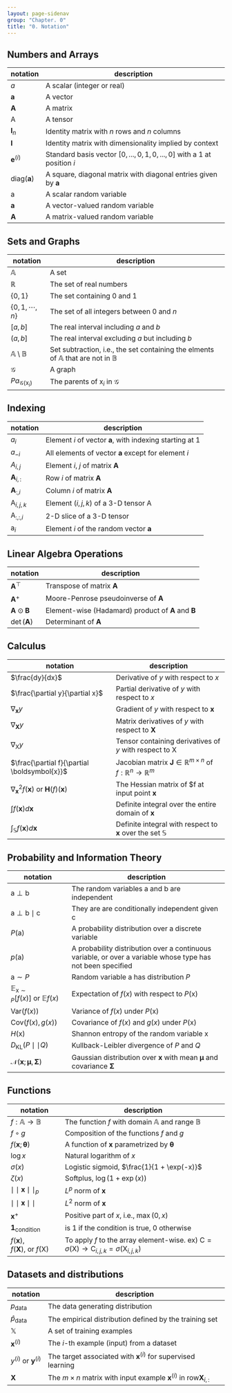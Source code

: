 ```yaml
---
layout: page-sidenav
group: "Chapter. 0"
title: "0. Notation"
---
```


## Numbers and Arrays

notation | description
---|---
$a$ | A scalar (integer or real)
$\boldsymbol{a}$ | A vector
$\boldsymbol{A}$ | A matrix
$\boldsymbol{\mathsf{A}}$ | A tensor
$\boldsymbol{I}_n$ | Identity matrix with $n$ rows and $n$ columns
$\boldsymbol{I}$ | Identity matrix with dimensionality implied by context
$\boldsymbol{e}^{(i)}$ | Standard basis vector $[0,...,0,1,0,...,0]$ with a 1 at position $i$
$\mathrm{diag}(\boldsymbol{a})$ | A square, diagonal matrix with diagonal entries given by $\boldsymbol{a}$
$\mathrm{a}$ | A scalar random variable
$\mathbf{a}$ | A vector-valued random variable
$\mathbf{A}$ | A matrix-valued random variable


## Sets and Graphs

notation | description
---|---
$\mathbb{A}$ | A set
$\mathbb{R}$ | The set of real numbers
$\{0, 1\}$ | The set containing $0$ and $1$
$\{0, 1, \cdots, n\}$ | The set of all integers between $0$ and $n$
$[a,b]$ | The real interval including $a$ and $b$
$(a,b]$ | The real interval excluding $a$ but including $b$
$\mathbb{A} \setminus \mathbb{B}$ | Set subtraction, i.e., the set containing the elments of $\mathbb{A}$ that are not in $\mathbb{B}$
$\mathcal{G}$ | A graph
$Pa_{\mathcal{G}(\mathrm{x}_{i})}$ | The parents of $\mathrm{x}_i$ in $\mathcal{G}$


## Indexing

notation | description
---|---
$a_{i}$ | Element $i$ of vector $\boldsymbol{a}$, with indexing starting at 1
$a_{-i}$ | All elements of vector $\boldsymbol{a}$ except for element $i$
$A_{i,j}$ | Element $i$, $j$ of matrix $\boldsymbol{A}$
$\boldsymbol{A}_{i,:}$ | Row $i$ of matrix $\boldsymbol{A}$
$\boldsymbol{A}_{:,i}$ | Column $i$ of matrix $\boldsymbol{A}$
$\mathsf{A}_{i,j,k}$ | Element $(i, j, k)$ of a 3-D tensor $\boldsymbol{\mathsf{A}}$
$\boldsymbol{\mathsf{A}}_{:,:,i}$ | 2-D slice of a 3-D tensor
$\mathrm{a}_{i}$ | Element $i$ of the random vector $\mathbf{a}$


## Linear Algebra Operations

notation | description
---|---
$\boldsymbol{A}^{\top}$ | Transpose of matrix $\boldsymbol{A}$
$\boldsymbol{A}^{+}$ | Moore-Penrose pseudoinverse of $\boldsymbol{A}$
$\boldsymbol{A} \odot \boldsymbol{B}$ | Element-wise (Hadamard) product of $\boldsymbol{A}$ and $\boldsymbol{B}$
$\det(\boldsymbol{A})$ | Determinant of $\boldsymbol{A}$


## Calculus

notation | description
---|---
$\frac{dy}{dx}$ | Derivative of $y$ with respect to $x$
$\frac{\partial y}{\partial x}$ | Partial derivative of $y$ with respect to $x$
$\nabla_{\boldsymbol{x}} y$ | Gradient of $y$ with respect to $\boldsymbol{x}$
$\nabla_{\boldsymbol{X}} y$ | Matrix derivatives of $y$ with respect to $\boldsymbol{X}$
$\nabla_{\boldsymbol{\mathsf{X}}} y$ | Tensor containing derivatives of $y$ with respect to $\boldsymbol{\mathsf{X}}$
$\frac{\partial f}{\partial \boldsymbol{x}}$ | Jacobian matrix $\boldsymbol{J} \in \mathbb{R}^{m \times n}$ of $f: \mathbb{R}^{n} \rightarrow \mathbb{R}^{m}$
$\nabla_{\boldsymbol{x}}^{2} f(\boldsymbol{x}) \ \textrm{or} \  \boldsymbol{H}(f)(\boldsymbol{x})$ | The Hessian matrix of $f at input point $\boldsymbol{x}$
$\int f(\boldsymbol{x}) d\boldsymbol{x}$ | Definite integral over the entire domain of $\boldsymbol{x}$
$\int_{\mathbb{S}} f(\boldsymbol{x}) d\boldsymbol{x}$ | Definite integral with respect to $\boldsymbol{x}$ over the set $\mathbb{S}$


## Probability and Information Theory

notation | description
--|---
$\mathrm{a} \perp \mathrm{b}$ | The random variables $\mathrm{a}$ and $\mathrm{b}$ are independent
$\mathrm{a} \perp \mathrm{b} \mid \mathrm{c}$ | They are are conditionally independent given $\mathrm{c}$
$P(\mathrm{a})$ | A probability distribution over a discrete variable
$p(\mathrm{a})$ | A probability distribution over a continuous variable, or over a variable whose type has not been specified
$\mathrm{a} \sim P$ | Random variable $\mathrm{a}$ has distribution $P$
$\mathbb{E}_{\mathrm{x} \sim P} [f(x)] \ \textrm{or} \ \mathbb{E} f(x)$ | Expectation of $f(x)$ with respect to $P(\mathrm{x})$
$\mathrm{Var} (f(x))$ | Variance of $f(x)$ under $P(\mathrm{x})$
$\mathrm{Cov} (f(x), g(x))$ | Covariance of $f(x)$ and $g(x)$ under $P(\mathrm{x})$
$H(\mathrm{x})$ | Shannon entropy of the random variable $\mathrm{x}$
$D_{\mathrm{KL}}(P \mid \mid Q)$ | Kullback-Leibler divergence of $P$ and $Q$
$\mathcal{N}(\boldsymbol{x}; \boldsymbol{\mu}, \boldsymbol{\Sigma})$ | Gaussian distribution over $\boldsymbol{x}$ with mean $\boldsymbol{\mu}$ and covariance $\boldsymbol{\Sigma}$


## Functions

notation | description
---|---
$f: \mathbb{A} \rightarrow \mathbb{B}$ | The function $f$ with domain $\mathbb{A}$ and range $\mathbb{B}$
$f \circ g$ | Composition of the functions $f$ and $g$
$f(\boldsymbol{x}; \boldsymbol{\theta})$ | A function of $\boldsymbol{x}$ parametrized by $\boldsymbol{\theta}$
$\log x$ | Natural logarithm of $x$
$\sigma(x)$ | Logistic sigmoid, $\frac{1}{1 + \exp(-x)}$
$\zeta(x)$ | Softplus, $\log (1 + \exp(x))$
$\mid \mid \boldsymbol{x} \mid \mid_{p}$ | $L^{p}$ norm of $\boldsymbol{x}$
$\mid \mid \boldsymbol{x} \mid \mid$ | $L^{2}$ norm of $\boldsymbol{x}$
$\boldsymbol{x}^{+}$ | Positive part of $x$, i.e., $\max(0, x)$
$\boldsymbol{1}_{\textrm{condition}}$ | is 1 if the condition is true, 0 otherwise
$f(\boldsymbol{x}), f(\boldsymbol{X}), \ \textrm{or} \ f(\boldsymbol{\mathsf{X}})$ | To apply $f$ to the array element-wise. ex) $\boldsymbol{\mathsf{C}} = \sigma(\boldsymbol{\mathsf{X}}) \rightarrow \mathsf{C}_{i,j,k} = \sigma(\mathsf{X}_{i,j,k})$


## Datasets and distributions

notation | description
---|---
$p_{\textrm{data}}$ | The data generating distribution
$\hat{p}_{\textrm{data}}$ | The empirical distribution defined by the training set
$\mathbb{X}$ | A set of training examples
$\boldsymbol{x}^{(i)}$ | The $i$-th example (input) from a dataset
$y^{(i)} \ \textrm{or} \ \boldsymbol{y}^{(i)}$ | The target associated with $\boldsymbol{x}^{(i)}$ for supervised learning
$\boldsymbol{X}$ | The $m \times n$ matrix with input example $\boldsymbol{x}^{(i)}$ in row$\boldsymbol{X}_{i,:}$



